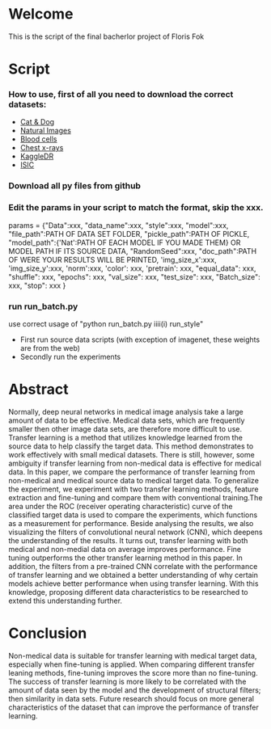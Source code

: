 # Welcome
This is the script of the final bacherlor project of Floris Fok

# Script
### How to use, first of all you need to download the correct datasets:
* [Cat & Dog](https://www.microsoft.com/en-us/download/details.aspx?id=54765)
* [Natural Images](https://www.kaggle.com/prasunroy/natural-images)
* [Blood cells](https://www.kaggle.com/paultimothymooney/blood-cells/home)
* [Chest x-rays](https://www.kaggle.com/paultimothymooney/chest-xray-pneumonia)
* [KaggleDR](https://www.kaggle.com/c/diabetic-retinopathy-detection/data)
* [ISIC](https://challenge.kitware.com/#challenge/n/ISIC_2017%3A_Skin_Lesion_Analysis_Towards_Melanoma_Detection)

### Download all py files from github

### Edit the params in your script to match the format, skip the xxx.
 params = {"Data":xxx,
         "data_name":xxx,
         "style":xxx,
         "model":xxx,
         "file_path":PATH OF DATA SET FOLDER,
         "pickle_path":PATH OF PICKLE,
         "model_path":{'Nat':PATH OF EACH MODEL IF YOU MADE THEM} OR MODEL PATH IF ITS SOURCE DATA,
         "RandomSeed":xxx,
         "doc_path":PATH OF WERE YOUR RESULTS WILL BE PRINTED,
         'img_size_x':xxx,
         'img_size_y':xxx,
         'norm':xxx,
         'color': xxx, 
         'pretrain': xxx, 
         "equal_data": xxx, 
         "shuffle": xxx, 
         "epochs": xxx, 
         "val_size": xxx,
         "test_size": xxx, 
         "Batch_size": xxx,
         "stop": xxx
         }

### run run_batch.py
use correct usage of "python run_batch.py iiii(i) run_style"
* First run source data scripts (with exception of imagenet, these weights are from the web)
* Secondly run the experiments


# Abstract
Normally, deep neural networks in medical image analysis take a large amount of data to be effective. Medical data sets, which are frequently smaller then other image data sets, are therefore more difficult to use. Transfer learning is a method that utilizes knowledge learned from the source data to help classify the target data. This method demonstrates to work effectively with small medical datasets. There is still, however, some ambiguity if transfer learning from non-medical data is effective for medical data. In this paper, we compare the performance of transfer learning from non-medical and medical source data to medical target data. To generalize the experiment, we experiment with two transfer learning methods, feature extraction and fine-tuning and compare them with conventional training.The area under the ROC (receiver operating characteristic) curve of the classified target data is used to compare the experiments, which functions as a measurement for performance. Beside analysing the results, we also visualizing the filters of convolutional neural network (CNN), which deepens the understanding of the results. It turns out, transfer learning with both medical and non-medial data on average improves performance. Fine tuning outperforms the other transfer learning method in this paper. In addition, the filters from a pre-trained CNN correlate with the performance of transfer learning and we obtained a better understanding of why certain models achieve better performance when using transfer learning. With this knowledge, proposing different data characteristics to be researched to extend this understanding further.

# Conclusion
Non-medical data is suitable for transfer learning with medical target data, especially when fine-tuning is applied. When comparing different transfer leaning methods, fine-tuning improves the score more than no fine-tuning. The success of transfer learning is more likely to be correlated with the amount of data seen by the model and the development of structural filters; then similarity in data sets. Future research should focus on more general characteristics of the dataset that can improve the performance of transfer learning.
